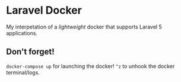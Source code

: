 # Laravel Docker
My interpetation of a _lightweight_ docker that supports Laravel 5 applications.

## Don't forget!
`docker-compose up` for launching the docker!
`^z` to unhook the docker terminal/logs.
